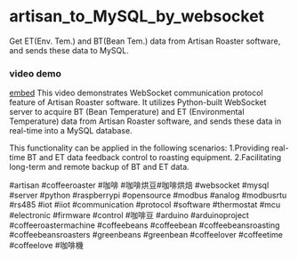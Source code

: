 # artisan_to_MySQL_by_websocket
Get ET(Env. Tem.) and BT(Bean Tem.) data from Artisan Roaster software, and sends these data to MySQL.

### video demo
[embed](https://www.youtube.com/watch?v=bn2-rUCFG7U)
This video demonstrates WebSocket communication protocol feature of Artisan Roaster software. It utilizes Python-built WebSocket server to acquire BT (Bean Temperature) and ET (Environmental Temperature) data from Artisan Roaster software, and sends these data in real-time into a MySQL database.

This functionality can be applied in the following scenarios:
1.Providing real-time BT and ET data feedback control to roasting equipment.
2.Facilitating long-term and remote backup of BT and ET data.

#artisan #coffeeroaster #咖啡 #咖啡烘豆#咖啡烘焙 #websocket #mysql #server #python #raspberrypi #opensource #modbus #analog #modbusrtu #rs485 #iot #iiot #communication #protocol #software #thermostat #mcu #electronic #firmware #control #咖啡豆 #arduino #arduinoproject #coffeeroastermachine #coffeebeans #coffeebean #coffeebeansroasting #coffeebeansroasters #greenbeans #greenbean #coffeelover #coffeetime #coffeelove #咖啡機
